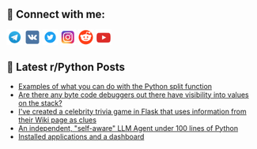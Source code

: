## 🔎 Connect with me:
[<img src="https://github.com/bullbesh/bullbesh/blob/main/images/Telegram.png" width="32" height="32" />](https://t.me/bullbesh)
[<img src="https://github.com/bullbesh/bullbesh/blob/main/images/VK.png" width="32" height="32" />](https://vk.com/bullbesh)
[<img src="https://github.com/bullbesh/bullbesh/blob/main/images/Twitter.png" width="32" height="32" />](https://twitter.com/bullbesh1)
[<img src="https://github.com/bullbesh/bullbesh/blob/main/images/Instagram.png" width="32" height="32" />](https://www.instagram.com/bullbesh)
[<img src="https://github.com/bullbesh/bullbesh/blob/main/images/Reddit.png" width="32" height="32" />](https://www.reddit.com/user/bullbesh)
[<img src="https://github.com/bullbesh/bullbesh/blob/main/images/YouTube.png" width="32" height="32" />](https://www.youtube.com/channel/UCtfjRs6uzgq5mfm8S06WTcg)

## 📕 Latest r/Python Posts
<!-- BLOG-POST-LIST:START -->
- [Examples of what you can do with the Python split function](https://www.reddit.com/r/Python/comments/1e12k7g/examples_of_what_you_can_do_with_the_python_split/)
- [Are there any byte code debuggers out there have visibility into values on the stack?](https://www.reddit.com/r/Python/comments/1e12954/are_there_any_byte_code_debuggers_out_there_have/)
- [I&#39;ve created a celebrity trivia game in Flask that uses information from their Wiki page as clues](https://www.reddit.com/r/Python/comments/1e11nom/ive_created_a_celebrity_trivia_game_in_flask_that/)
- [An independent, &quot;self-aware&quot; LLM Agent under 100 lines of Python](https://www.reddit.com/r/Python/comments/1e0ypgo/an_independent_selfaware_llm_agent_under_100/)
- [Installed applications and a dashboard](https://www.reddit.com/r/Python/comments/1e0r0tz/installed_applications_and_a_dashboard/)
<!-- BLOG-POST-LIST:END -->
